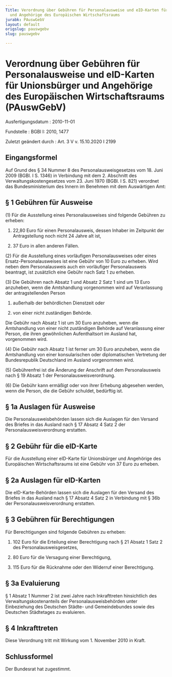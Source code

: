 ```yaml
---
Title: Verordnung über Gebühren für Personalausweise und eID-Karten für Unionsbürger
  und Angehörige des Europäischen Wirtschaftsraums
jurabk: PAuswGebV
layout: default
origslug: pauswgebv
slug: pauswgebv

---
```


# Verordnung über Gebühren für Personalausweise und eID-Karten für Unionsbürger und Angehörige des Europäischen Wirtschaftsraums (PAuswGebV)

Ausfertigungsdatum
:   2010-11-01

Fundstelle
:   BGBl I: 2010, 1477

Zuletzt geändert durch
:   Art. 3 V v. 15.10.2020 I 2199


## Eingangsformel

Auf Grund des § 34 Nummer 8 des Personalausweisgesetzes vom 18. Juni
2009 (BGBl. I S. 1346) in Verbindung mit dem 2. Abschnitt des
Verwaltungskostengesetzes vom 23. Juni 1970 (BGBl. I S. 821) verordnet
das Bundesministerium des Innern im Benehmen mit dem Auswärtigen Amt:


## § 1 Gebühren für Ausweise

(1) Für die Ausstellung eines Personalausweises sind folgende Gebühren
zu erheben:

1.  22,80 Euro für einen Personalausweis, dessen Inhaber im Zeitpunkt der
    Antragstellung noch nicht 24 Jahre alt ist,


2.  37 Euro in allen anderen Fällen.




(2) Für die Ausstellung eines vorläufigen Personalausweises oder eines
Ersatz-Personalausweises ist eine Gebühr von 10 Euro zu erheben. Wird
neben dem Personalausweis auch ein vorläufiger Personalausweis
beantragt, ist zusätzlich eine Gebühr nach Satz 1 zu erheben.

(3) Die Gebühren nach Absatz 1 und Absatz 2 Satz 1 sind um 13 Euro
anzuheben, wenn die Amtshandlung vorgenommen wird auf Veranlassung der
antragstellenden Person

1.  außerhalb der behördlichen Dienstzeit oder


2.  von einer nicht zuständigen Behörde.



Die Gebühr nach Absatz 1 ist um 30 Euro anzuheben, wenn die
Amtshandlung von einer nicht zuständigen Behörde auf Veranlassung
einer Person, die ihren gewöhnlichen Aufenthaltsort im Ausland hat,
vorgenommen wird.

(4) Die Gebühr nach Absatz 1 ist ferner um 30 Euro anzuheben, wenn die
Amtshandlung von einer konsularischen oder diplomatischen Vertretung
der Bundesrepublik Deutschland im Ausland vorgenommen wird.

(5) Gebührenfrei ist die Änderung der Anschrift auf dem
Personalausweis nach § 19 Absatz 1 der Personalausweisverordnung.

(6) Die Gebühr kann ermäßigt oder von ihrer Erhebung abgesehen werden,
wenn die Person, die die Gebühr schuldet, bedürftig ist.


## § 1a Auslagen für Ausweise

Die Personalausweisbehörden lassen sich die Auslagen für den Versand
des Briefes in das Ausland nach § 17 Absatz 4 Satz 2 der
Personalausweisverordnung erstatten.


## § 2 Gebühr für die eID-Karte

Für die Ausstellung einer eID-Karte für Unionsbürger und Angehörige
des Europäischen Wirtschaftsraums ist eine Gebühr von 37 Euro zu
erheben.


## § 2a Auslagen für eID-Karten

Die eID-Karte-Behörden lassen sich die Auslagen für den Versand des
Briefes in das Ausland nach § 17 Absatz 4 Satz 2 in Verbindung mit §
36b der Personalausweisverordnung erstatten.


## § 3 Gebühren für Berechtigungen

Für Berechtigungen sind folgende Gebühren zu erheben:

1.  102 Euro für die Erteilung einer Berechtigung nach § 21 Absatz 1 Satz
    2 des Personalausweisgesetzes,


2.  80 Euro für die Versagung einer Berechtigung,


3.  115 Euro für die Rücknahme oder den Widerruf einer Berechtigung.





## § 3a Evaluierung

§ 1 Absatz 1 Nummer 2 ist zwei Jahre nach Inkrafttreten hinsichtlich
des Verwaltungskostenanteils der Personalausweisbehörden unter
Einbeziehung des Deutschen Städte- und Gemeindebundes sowie des
Deutschen Städtetages zu evaluieren.


## § 4 Inkrafttreten

Diese Verordnung tritt mit Wirkung vom 1. November 2010 in Kraft.


## Schlussformel

Der Bundesrat hat zugestimmt.

